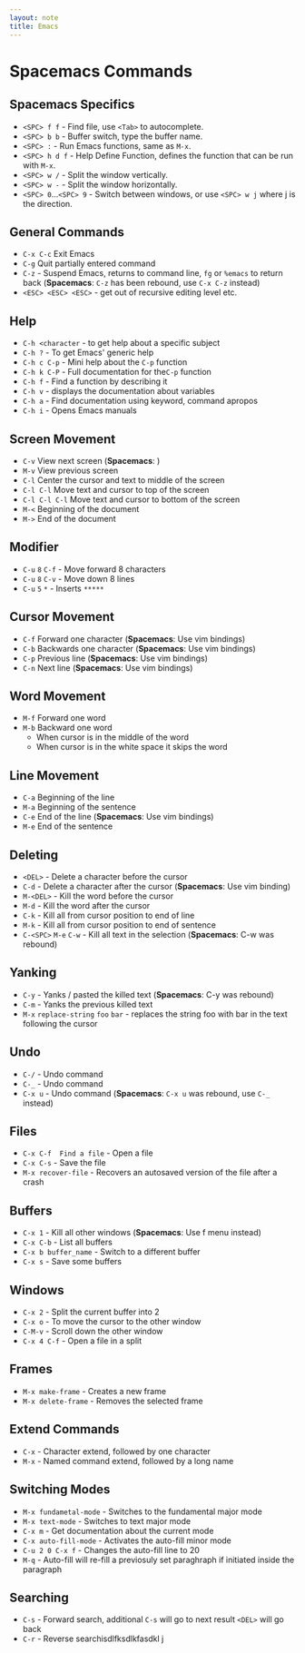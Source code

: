```yaml
---
layout: note
title: Emacs 
---
```


# Spacemacs Commands

## Spacemacs Specifics
- `<SPC> f f` - Find file, use `<Tab>` to autocomplete.
- `<SPC> b b` - Buffer switch, type the buffer name.
- `<SPC> :` - Run Emacs functions, same as `M-x`.
- `<SPC> h d f` - Help Define Function, defines the function that can be run with `M-x`.
- `<SPC> w /` - Split the window vertically.
- `<SPC> w -` - Split the window horizontally.
- `<SPC> 0`...`<SPC> 9` - Switch between windows, or use `<SPC> w j` where j is the direction.


## General Commands
- `C-x C-c` Exit Emacs
- `C-g` Quit partially entered command
- `C-z` - Suspend Emacs, returns to command line, `fg` or `%emacs` to return back
  (**Spacemacs**: `C-z` has been rebound, use `C-x C-z` instead)
- `<ESC> <ESC> <ESC>` - get out of recursive editing level etc.


## Help
- `C-h <character` - to get help about a specific subject
- `C-h ?` - To get Emacs' generic help
- `C-h c C-p` - Mini help about the `C-p` function
- `C-h k C-P` - Full documentation for the`C-p` function
- `C-h f` - Find a function by describing it
- `C-h v` - displays the documentation about variables
- `C-h a` - Find documentation using keyword, command apropos
- `C-h i` - Opens Emacs manuals


## Screen Movement
- `C-v` View next screen (**Spacemacs**: <kp-next>)
- `M-v` View previous screen 
- `C-l` Center the cursor and text to middle of the screen 
- `C-l C-l` Move text and cursor to top of the screen 
- `C-l C-l C-l` Move text and cursor to bottom of the screen 
- `M-<` Beginning of the document
- `M->` End of the document


## Modifier
- `C-u` `8` `C-f` - Move forward 8 characters
- `C-u` `8` `C-v` - Move down 8 lines
- `C-u` `5` `*` - Inserts `*****`
 

## Cursor Movement
- `C-f` Forward one character  (**Spacemacs**: Use vim bindings)
- `C-b` Backwards one character (**Spacemacs**: Use vim bindings)
- `C-p` Previous line (**Spacemacs**: Use vim bindings)
- `C-n` Next line (**Spacemacs**: Use vim bindings)


## Word Movement
- `M-f` Forward one word 
- `M-b` Backward one word 
  - When cursor is in the middle of the word
  - When cursor is in the white space it skips the word


## Line Movement
- `C-a` Beginning of the line 
- `M-a` Beginning of the sentence 
- `C-e` End of the line (**Spacemacs**: Use vim bindings)
- `M-e` End of the sentence 


## Deleting
- `<DEL>` - Delete a character before the cursor
- `C-d` - Delete a character after the cursor (**Spacemacs**: Use vim binding)
- `M-<DEL>` - Kill the word before the cursor
- `M-d` - Kill the word after the cursor
- `C-k` - Kill all from cursor position to end of line
- `M-k` - Kill all from cursor position to end of sentence
- `C-<SPC>` `M-e` `C-w` - Kill all text in the selection (**Spacemacs**: C-w was rebound)


## Yanking
- `C-y` - Yanks / pasted the killed text (**Spacemacs**: C-y was rebound)
- `C-m` - Yanks the previous killed text
- `M-x` `replace-string` `foo` `bar` - replaces the string foo with bar in the text following the cursor

## Undo
- `C-/` - Undo command
- `C-_` - Undo command
- `C-x u` - Undo command (**Spacemacs**: `C-x u` was rebound, use `C-_` instead)


## Files
- `C-x C-f  Find a file` - Open a file
- `C-x C-s` - Save the file
- `M-x recover-file` - Recovers an autosaved version of the file after a crash

## Buffers
- `C-x 1` - Kill all other windows (**Spacemacs**: Use <SPC> f menu instead)
- `C-x C-b` - List all buffers
- `C-x b buffer_name` - Switch to a different buffer
- `C-x s` - Save some buffers


## Windows
- `C-x 2` - Split the current buffer into 2
- `C-x o` - To move the cursor to the other window
- `C-M-v` - Scroll down the other window
- `C-x 4 C-f` - Open a file in a split


## Frames
- `M-x make-frame` - Creates a new frame
- `M-x delete-frame` - Removes the selected frame


## Extend Commands
- `C-x` - Character extend, followed by one character
- `M-x` - Named command extend, followed by a long name


## Switching Modes
- `M-x fundametal-mode` - Switches to the fundamental major mode
- `M-x text-mode` - Switches to text major mode
- `C-x m` - Get documentation about the current mode
- `C-x auto-fill-mode` - Activates the auto-fill minor mode
- `C-u 2 0 C-x f` - Changes the auto-fill line to 20
- `M-q` - Auto-fill will re-fill a previosuly set paraghraph if initiated inside the paragraph


## Searching
- `C-s` - Forward search, additional `C-s` will go to next result `<DEL>` will go back
- `C-r` - Reverse searchisdlfksdlkfasdkl j